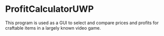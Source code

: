 # ProfitCalculatorUWP

This program is used as a GUI to select and compare prices and profits for craftable items in a largely known video game. 

